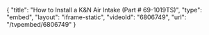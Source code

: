 {
    "title": "How to Install a K&N Air Intake (Part # 69-1019TS)",
    "type": "embed",
    "layout": "iframe-static",
    "videoId": "6806749",
    "url": "\/tvpembed\/6806749"
}